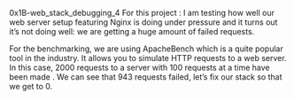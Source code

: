 0x1B-web_stack_debugging_4
For this project : 
I am testing how well our web server setup featuring Nginx is doing under pressure and it turns out it’s not doing well: we are getting a huge amount of failed requests.

For the benchmarking, we are using ApacheBench which is a quite popular tool in the industry. It allows you to simulate HTTP requests to a web server. In this case, 2000 requests to a  server with 100 requests at a time have been made . We can see that 943 requests failed, let’s fix our stack so that we get to 0.

